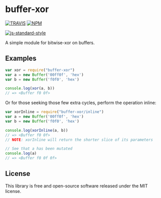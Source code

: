 # buffer-xor

[![TRAVIS](https://secure.travis-ci.org/crypto-browserify/buffer-xor.png)](http://travis-ci.org/crypto-browserify/buffer-xor)
[![NPM](http://img.shields.io/npm/v/buffer-xor.svg)](https://www.npmjs.org/package/buffer-xor)

[![js-standard-style](https://cdn.rawgit.com/feross/standard/master/badge.svg)](https://github.com/feross/standard)

A simple module for bitwise-xor on buffers.


## Examples

``` javascript
var xor = require("buffer-xor")
var a = new Buffer('00ff0f', 'hex')
var b = new Buffer('f0f0', 'hex')

console.log(xor(a, b))
// => <Buffer f0 0f>
```


Or for those seeking those few extra cycles, perform the operation inline:

``` javascript
var xorInline = require("buffer-xor/inline")
var a = new Buffer('00ff0f', 'hex')
var b = new Buffer('f0f0', 'hex')

console.log(xorInline(a, b))
// => <Buffer f0 0f>
// NOTE: xorInline will return the shorter slice of its parameters

// See that a has been mutated
console.log(a)
// => <Buffer f0 0f 0f>
```


## License

This library is free and open-source software released under the MIT license.
